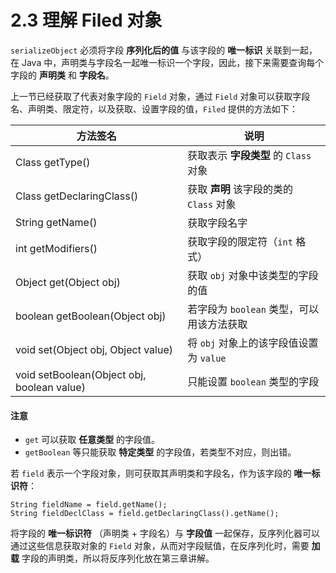 # 2.3 理解 Filed 对象

`serializeObject` 必须将字段 **序列化后的值** 与该字段的 **唯一标识** 关联到一起，在 Java 中，声明类与字段名一起唯一标识一个字段，因此，接下来需要查询每个字段的 **声明类** 和 **字段名**。

上一节已经获取了代表对象字段的 `Field` 对象，通过 `Field` 对象可以获取字段名、声明类、限定符，以及获取、设置字段的值，`Filed` 提供的方法如下：

| 方法签名 | 说明 |
| --- | --- |
| Class getType() | 获取表示 **字段类型** 的 `Class` 对象 |
| Class getDeclaringClass() | 获取 **声明** 该字段的类的 `Class` 对象 |
| String getName() | 获取字段名字 |
| int getModifiers() | 获取字段的限定符（`int` 格式） |
| Object get(Object obj) | 获取 `obj` 对象中该类型的字段的值 |
| boolean getBoolean(Object obj) | 若字段为 `boolean` 类型，可以用该方法获取 |
| void set(Object obj, Object value) | 将 `obj` 对象上的该字段值设置为 `value` |
| void setBoolean(Object obj, boolean value) | 只能设置 `boolean` 类型的字段 |

#### 注意

* `get` 可以获取 **任意类型** 的字段值。
* `getBoolean` 等只能获取 **特定类型** 的字段值，若类型不对应，则出错。

若 `field` 表示一个字段对象，则可获取其声明类和字段名，作为该字段的 **唯一标识符**：

```
String fieldName = field.getName();
String fieldDeclClass = field.getDeclaringClass().getName();
```
将字段的 **唯一标识符** （声明类 + 字段名）与 **字段值** 一起保存，反序列化器可以通过这些信息获取对象的 `Field` 对象，从而对字段赋值，在反序列化时，需要 **加载** 字段的声明类，所以将反序列化放在第三章讲解。
